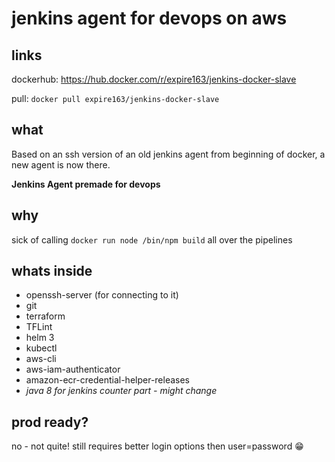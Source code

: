 # jenkins agent for devops on aws

## links

dockerhub: https://hub.docker.com/r/expire163/jenkins-docker-slave

pull: `docker pull expire163/jenkins-docker-slave`

## what

Based on an ssh version of an old jenkins agent from beginning of docker, a new agent is now there.

**Jenkins Agent premade for devops**

## why

sick of calling `docker run node /bin/npm build` all over the pipelines

## whats inside

- openssh-server (for connecting to it)
- git
- terraform
- TFLint
- helm 3
- kubectl
- aws-cli
- aws-iam-authenticator
- amazon-ecr-credential-helper-releases
- *java 8 for jenkins counter part - might change*


## prod ready?

no - not quite!
still requires better login options then user=password :grin:
